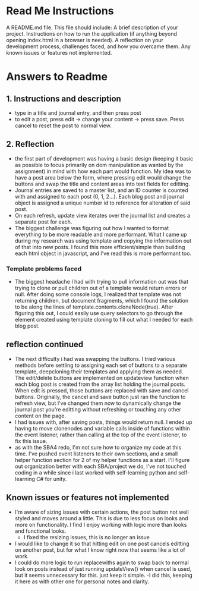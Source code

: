 # Read Me Instructions
A README.md file. This file should include:
A brief description of your project.
Instructions on how to run the application (if anything beyond opening index.html in a browser is needed).
A reflection on your development process, challenges faced, and how you overcame them.
Any known issues or features not implemented.

# Answers to Readme
## 1. Instructions and description
- type in a title and journal entry, and then press post
- to edit a post, press edit -> change your content -> press save.  Press cancel to reset the post to normal view.

## 2. Reflection
- the first part of development was having a basic design (keeping it basic as possible to focus primarily on dom manipulation as wanted by the assignment) in mind with how each part would function.  My idea was to have a post area below the form, where pressing edit would change the buttons and swap the title and content areas into text fields for editting.
- Journal entries are saved to a master list, and an ID counter is counted with and assigned to each post (0, 1, 2...).  Each blog post and journal object is assigned a unique number id to reference for alteration of said post.
- On each refresh, update view iterates over the journal list and creates a separate post for each.
- The biggest challenge was figuring out how I wanted to format everything to be more readable and more performant.  What I came up during my research was using template and copying the information out of that into new posts.  I found this more efficient/simple than building each html object in javascript, and I've read this is more performant too.

### Template problems faced
- The biggest headache I had with trying to pull information out was that trying to clone or pull children out of a template would return errors or null.  After doing some console logs, I realized that template was not returning children, but document fragments, which I found the solution to be along the lines of template.contents.cloneNode(true).  After figuring this out, I could easily use query selectors to go through the element created using template cloning to fill out what I needed for each blog post.

## reflection continued
- The next difficulty i had was swapping the buttons.  I tried various methods before settling to assigning each set of buttons to a separate template, deepcloning their templates and applying them as needed.  The edit/delete buttons are implemented on updateview function when each blog post is created from the array list holding the journal posts.  When edit is pressed, those buttons are replaced with save and cancel buttons.  Originally, the cancel and save button just ran the function to refresh view, but I've changed them now to dynamically change the journal post you're editting without refreshing or touching any other content on the page.
- I had issues with, after saving posts, things would return null.  I ended up having to move clonenodes and variable calls inside of functions within the event listener, rather than calling at the top of the event listener, to fix this issue.
- as with the SBA4 redo, I'm not sure how to organize my code at this time.  I've pushed event listeners to their own sections, and a small helper function section for 2 of my helper functions as a start.  I'll figure out organization better with each SBA/project we do, I've not touched coding in a while since i last worked with self-learning python and self-learning C# for unity.

## Known issues or features not implemented
- I'm aware of sizing issues with certain actions, the post button not well styled and moves around a little.  This is due to less focus on looks and more on functionality.  I find I enjoy working with logic more than looks and functional looks.
  - I fixed the resizing issues, this is no longer an issue 
- I would like to change it so that hitting edit on one post cancels editting on another post, but for what I know right now that seems like a lot of work.
- I could do more logic to run replacewiths again to swap back to normal look on posts instead of just running updateView() when cancel is used, but it seems unnecessary for this.  just keep it simple.
    -I did this, keeping it here as with other one for personal notes and clarity.
